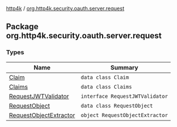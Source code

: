 [http4k](../index.md) / [org.http4k.security.oauth.server.request](./index.md)

## Package org.http4k.security.oauth.server.request

### Types

| Name | Summary |
|---|---|
| [Claim](-claim/index.md) | `data class Claim` |
| [Claims](-claims/index.md) | `data class Claims` |
| [RequestJWTValidator](-request-j-w-t-validator/index.md) | `interface RequestJWTValidator` |
| [RequestObject](-request-object/index.md) | `data class RequestObject` |
| [RequestObjectExtractor](-request-object-extractor.md) | `object RequestObjectExtractor` |
